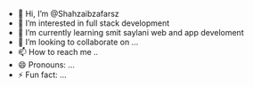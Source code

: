 - 👋 Hi, I’m @Shahzaibzafarsz
- 👀 I’m interested in full stack development
- 🌱 I’m currently learning smit saylani web and app develoment
- 💞️ I’m looking to collaborate on ...
- 📫 How to reach me ..
- 😄 Pronouns: ...
- ⚡ Fun fact: ...

<!---
Shahzaibzafarsz/Shahzaibzafarsz is a ✨ special ✨ repository because its `README.md` (this file) appears on your GitHub profile.
You can click the Preview link to take a look at your changes.
--->
